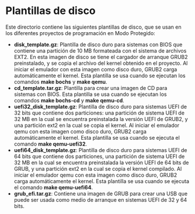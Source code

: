 # Plantillas de disco

Este directorio contiene las siguientes plantillas de disco, que se usan en los
diferentes proyectos de programación en Modo Protegido:

- __disk_template.gz__: Plantilla de disco duro para sistemas con BIOS que
  contiene una partición de 10 MB formateada con el sistema de archivos EXT2.
  En esta imagen de disco se tiene el cargador de arranque GRUB2 preinstalado, y
  se copia el archivo del kernel obtenido en el proyecto. Al iniciar el emulador
  con esta imagen como disco duro, GRUB2 carga automáticamente el kernel.
  Esta plantilla se usa cuando se ejecutan los comandos __make bochs__ y
  __make qemu__.
- __cd_template.tar.gz__: Plantilla para crear una imagen de CD para sistemas 
  con BIOS. Esta plantilla se usa cuando se ejecutan los comandos
  __make bochs-cd__ y __make qemu-cd__.
- __uefi32_disk_template.gz__: Plantilla de disco duro para sistemas UEFI de 32 
  bits que contiene dos particiones: una partición de sistema UEFI de 32 MB en 
  la cual se encuentra preinstalada la versión UEFI de GRUB2, y una partición
  ext2 en la cual se copia el kernel.  Al iniciar el emulador qemu con esta 
  imagen como disco duro, GRUB2 carga automáticamente el kernel.
  Esta plantilla se usa cuando se ejecuta el comando __make qemu-uefi32__.
- __uefi64_disk_template.gz__: Plantilla de disco duro para sistemas UEFI de 64
  bits que contiene dos particiones, una partición de sistema UEFI de 32 MB en 
  la cual se encuentra preinstalada la versión UEFI de 64 bits de GRUB, y una
  partición ext2 en la cual se copia el kernel compilado.  Al iniciar el 
  emulador qemu con esta imagen como disco duro, GRUB2 carga automáticamente el 
  kernel. Esta plantilla se usa cuando se ejecuta el comando 
  __make qemu-uefi64__.
- __grub_efi.tar.gz__: Contiene una imagen de GRUB para crear una USB que puede
  ser usada como medio de arranque en sistemas UEFI de 32 y 64 bits.

